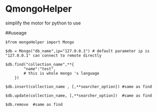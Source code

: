 # QmongoHelper
simplify the  motor for python to use  

##useage
	

	$from mongoHelper import Mongo
	
	$db = Mongo("db_name",ip="127.0.0.1") # default parameter ip is "127.0.0.1" can connect to remote directly

	$db.find("collection_name",**{
			"name":"test",
			# this is whole mongo 's language 	
		})

	$db.insert(collection_name , [,**searcher_option]) #same as find

	$db.update(collection_name, [,**searcher_option])  #same as find

	$db.remove  #same as find 


